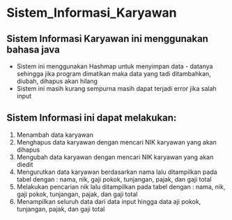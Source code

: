 # Sistem_Informasi_Karyawan

## Sistem Informasi Karyawan ini menggunakan bahasa java

* Sistem ini menggunakan Hashmap untuk menyimpan data - datanya sehingga jika program dimatikan maka data yang tadi ditambahkan, diubah, dihapus akan hilang
* Sistem ini masih kurang sempurna masih dapat terjadi error jika salah input

## Sistem Informasi ini dapat melakukan: 
1. Menambah data karyawan
2. Menghapus data karyawan dengan mencari NIK karyawan yang akan dihapus
3. Mengubah data karyawan dengan mencari NIK karyawan yang akan diedit
4. Mengurutkan data karyawan berdasarkan nama lalu ditampilkan pada tabel dengan : nama, nik, gaji pokok, tunjangan, pajak, dan gaji total
5. Melakukan pencarian nik lalu ditampilkan pada tabel dengan : nama, nik, gaji pokok, tunjangan, pajak, dan gaji total
6. Menampilkan seluruh data dari data input hingga data aji pokok, tunjangan, pajak, dan gaji total
